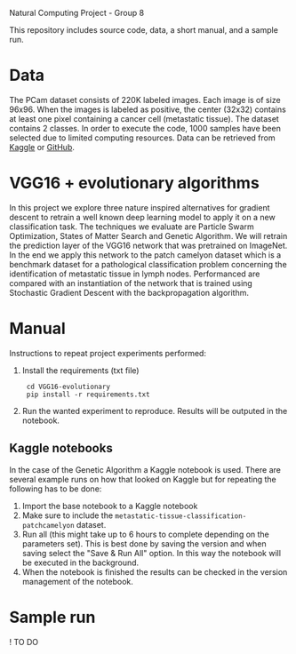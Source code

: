 Natural Computing Project - Group 8

This repository includes source code, data, a short manual, and a sample run.

# Data
The PCam dataset consists of 220K labeled images. Each image is of size 96x96. When the images is labeled as positive, the center (32x32) contains at least one pixel containing a cancer cell (metastatic tissue). The dataset contains 2 classes. In order to execute the code, 1000 samples have been selected due to limited computing resources.
Data can be retrieved from [Kaggle](https://github.com/basveeling/pcam) or [GitHub](https://www.kaggle.com/andrewmvd/metastatic-tissue-classification-patchcamelyon).

# VGG16 + evolutionary algorithms
In this project we explore three nature inspired alternatives for gradient descent to retrain a well known deep learning model to apply it on a new classification task. The techniques we evaluate are Particle Swarm Optimization, States of Matter Search and Genetic Algorithm. We will retrain the prediction layer of the VGG16 network that was pretrained on ImageNet. In the end we apply this network to the patch camelyon dataset which is a benchmark dataset for a pathological classification problem concerning the identification of metastatic tissue in lymph nodes. Performanced are compared with an instantiation of the network that is trained using Stochastic Gradient Descent with the backpropagation algorithm.

# Manual 
Instructions to repeat project experiments performed:

1) Install the requirements (txt file)
   ```` 
    cd VGG16-evolutionary
    pip install -r requirements.txt
   ```` 
2) Run the wanted experiment to reproduce. Results will be outputed in the notebook.

## Kaggle notebooks
In the case of the Genetic Algorithm a Kaggle notebook is used. There are several example runs on how that looked on Kaggle but for repeating the following has to be done:
1) Import the base notebook to a Kaggle notebook
2) Make sure to include the `metastatic-tissue-classification-patchcamelyon` dataset.
3) Run all (this might take up to 6 hours to complete depending on the parameters set). This is best done by saving the version and when saving select the "Save & Run All" option. In this way the notebook will be executed in the background.
4) When the notebook is finished the results can be checked in the version management of the notebook.

# Sample run
! TO DO

